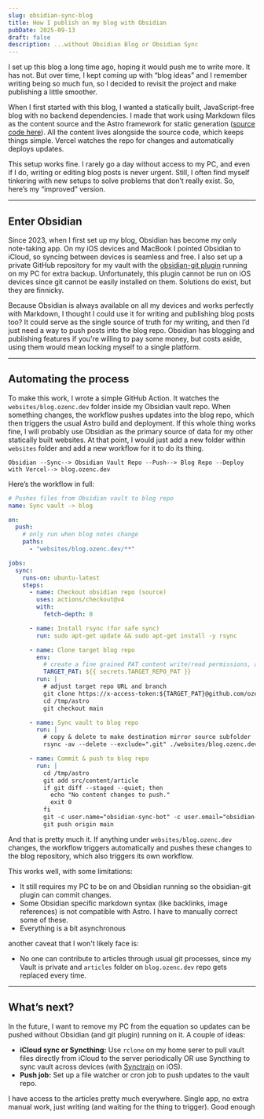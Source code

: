 ```yaml
---
slug: obsidian-sync-blog
title: How I publish on my blog with Obsidian
pubDate: 2025-09-13
draft: false
description: ...without Obsidian Blog or Obsidian Sync
---
```


I set up this blog a long time ago, hoping it would push me to write more. It has not. But over time, I kept coming up with “blog ideas” and I remember writing being so much fun, so I decided to revisit the project and make publishing a little smoother.

When I first started with this blog, I wanted a statically built, JavaScript-free blog with no backend dependencies. I made that work using Markdown files as the content source and the Astro framework for static generation ([source code here](https://github.com/ozencb/blog.ozenc.dev)). All the content lives alongside the source code, which keeps things simple. Vercel watches the repo for changes and automatically deploys updates.

This setup works fine. I rarely go a day without access to my PC, and even if I do, writing or editing blog posts is never urgent. Still, I often find myself tinkering with new setups to solve problems that don’t really exist. So, here’s my “improved” version.

---

## Enter Obsidian

Since 2023, when I first set up my blog, Obsidian has become my only note-taking app. On my iOS devices and MacBook I pointed Obsidian to iCloud, so syncing between devices is seamless and free. I also set up a private GitHub repository for my vault with the [obsidian-git plugin](https://github.com/Vinzent03/obsidian-git) running on my PC for extra backup. Unfortunately, this plugin cannot be run on iOS devices since git cannot be easily installed on them. Solutions do exist, but they are finnicky.

Because Obsidian is always available on all my devices and works perfectly with Markdown, I thought I could use it for writing and publishing blog posts too? It could serve as the single source of truth for my writing, and then I’d just need a way to push posts into the blog repo. Obsidian has blogging and publishing features if you're willing to pay some money, but costs aside, using them would mean locking myself to a single platform.

---

## Automating the process

To make this work, I wrote a simple GitHub Action. It watches the `websites/blog.ozenc.dev` folder inside my Obsidian vault repo. When something changes, the workflow pushes updates into the blog repo, which then triggers the usual Astro build and deployment. If this whole thing works fine, I will probably use Obsidian as the primary source of data for my other statically built websites. At that point, I would just add a new folder within `websites` folder and add a new workflow for it to do its thing.

```
Obsidian --Sync--> Obsidian Vault Repo --Push--> Blog Repo --Deploy with Vercel--> blog.ozenc.dev
```

Here’s the workflow in full:

```yaml
# Pushes files from Obsidian vault to blog repo
name: Sync vault -> blog

on:
  push:
    # only run when blog notes change
    paths:
      - "websites/blog.ozenc.dev/**"

jobs:
  sync:
    runs-on: ubuntu-latest
    steps:
      - name: Checkout obsidian repo (source)
        uses: actions/checkout@v4
        with:
          fetch-depth: 0

      - name: Install rsync (for safe sync)
        run: sudo apt-get update && sudo apt-get install -y rsync

      - name: Clone target blog repo
        env:
          # create a fine grained PAT content write/read permissions, and set it as a secret on Obsidian vault repo
          TARGET_PAT: ${{ secrets.TARGET_REPO_PAT }}
        run: |
          # adjust target repo URL and branch
          git clone https://x-access-token:${TARGET_PAT}@github.com/ozencb/blog.ozenc.dev.git /tmp/astro
          cd /tmp/astro
          git checkout main

      - name: Sync vault to blog repo
        run: |
          # copy & delete to make destination mirror source subfolder
          rsync -av --delete --exclude=".git" ./websites/blog.ozenc.dev/ /tmp/astro/src/content/article/

      - name: Commit & push to blog repo
        run: |
          cd /tmp/astro
          git add src/content/article
          if git diff --staged --quiet; then
            echo "No content changes to push."
            exit 0
          fi
          git -c user.name="obsidian-sync-bot" -c user.email="obsidian-sync-bot@users.noreply.github.com" commit -m "Sync blog from obsidian: $GITHUB_SHA"
          git push origin main
```

And that is pretty much it. If anything under `websites/blog.ozenc.dev` changes, the workflow triggers automatically and pushes these changes to the blog repository, which also triggers its own workflow.

This works well, with some limitations:

- It still requires my PC to be on and Obsidian running so the obsidian-git plugin can commit changes.
- Some Obsidian specific markdown syntax (like backlinks, image references) is not compatible with Astro. I have to manually correct some of these.
- Everything is a bit asynchronous

another caveat that I won't likely face is:

- No one can contribute to articles through usual git processes, since my Vault is private and `articles` folder on `blog.ozenc.dev` repo gets replaced every time.

---

## What’s next?

In the future, I want to remove my PC from the equation so updates can be pushed without Obsidian (and git plugin) running on it. A couple of ideas:

- **iCloud sync or Syncthing:** Use `rclone` on my home serer to pull vault files directly from iCloud to the server periodically OR use Syncthing to sync vault across devices (with [Synctrain](https://apps.apple.com/dk/app/synctrain/id6553985316) on iOS).
- **Push job:** Set up a file watcher or cron job to push updates to the vault repo.

I have access to the articles pretty much everywhere. Single app, no extra manual work, just writing (and waiting for the thing to trigger). Good enough
